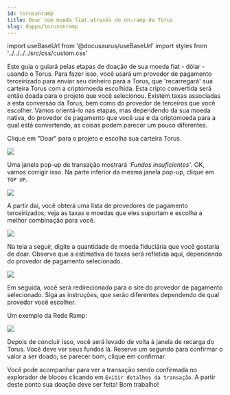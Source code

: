 ```yaml
---
id: torusonramp
title: Doar com moeda fiat através do on-ramp da Torus
slug: dapps/torusonramp
---
```

import useBaseUrl from '@docusaurus/useBaseUrl'
import styles from '../../../../src/css/custom.css'

Este guia o guiará pelas etapas de doação de sua moeda fiat - dólar - usando o Torus. Para fazer isso, você usará um provedor de pagamento terceirizado para enviar seu dinheiro para a Torus, que 'recarregará' sua carteira Torus com a criptomoeda escolhida. Esta cripto convertida será então doada para o projeto que você selecionou. Existem taxas associadas a esta conversão da Torus, bem como do provedor de terceiros que você escolher. Vamos orientá-lo nas etapas, mas dependendo da sua moeda nativa, do provedor de pagamento que você usa e da criptomoeda para a qual está convertendo, as coisas podem parecer um pouco diferentes.

Clique em "Doar" para o projeto e escolha sua carteira Torus.

![](https://i.imgur.com/YsRilKb.png)

Uma janela pop-up de transação mostrará *'Fundos insuficientes'*. OK, vamos corrigir isso. Na parte inferior da mesma janela pop-up, clique em `TOP UP`.

![](https://i.imgur.com/8pStvew.png)

A partir daí, você obterá uma lista de provedores de pagamento terceirizados; veja as taxas e moedas que eles suportam e escolha a melhor combinação para você.

![](https://i.imgur.com/zRUvAte.png)

Na tela a seguir, digite a quantidade de moeda fiduciária que você gostaria de doar. Observe que a estimativa de taxas será refletida aqui, dependendo do provedor de pagamento selecionado.

![](https://i.imgur.com/yyz43a9.png)

Em seguida, você será redirecionado para o site do provedor de pagamento selecionado. Siga as instruções, que serão diferentes dependendo de qual provedor você escolher.

Um exemplo da Rede Ramp:

![](https://i.imgur.com/4Y0dPc1.png)

Depois de concluir isso, você será levado de volta à janela de recarga do Torus. Você deve ver seus fundos lá. Reserve um segundo para confirmar o valor a ser doado; se parecer bom, clique em confirmar.

Você pode acompanhar para ver a transação sendo confirmada no explorador de blocos clicando em `Exibir detalhes da transação`. A partir deste ponto sua doação deve ser feita! Bom trabalho!